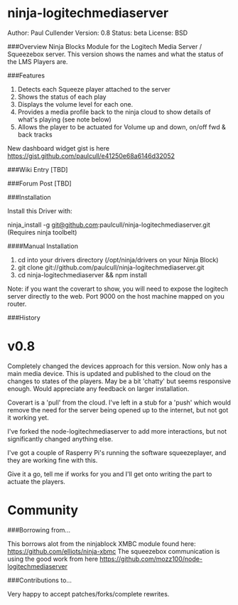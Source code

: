 ninja-logitechmediaserver
=========================

Author: Paul Cullender
Version: 0.8
Status: beta
License: BSD


###Overview
Ninja Blocks Module for the Logitech Media Server / Squeezebox server. 
This version shows the names and what the status of the LMS Players are.


###Features
1. Detects each Squeeze player attached to the server
2. Shows the status of each play
3. Displays the volume level for each one.
4. Provides a media profile back to the ninja cloud to show details of what's playing (see note below)
5. Allows the player to be actuated for Volume up and down, on/off fwd & back tracks

New dashboard widget gist is here
https://gist.github.com/paulcull/e41250e68a6146d32052

###Wiki Entry
[TBD]


###Forum Post
[TBD]


###Installation

Install this Driver with:

ninja_install -g git@github.com:paulcull/ninja-logitechmediaserver.git (Requires ninja toolbelt)

####Manual Installation

1. cd into your drivers directory (/opt/ninja/drivers on your Ninja Block)
2. git clone git://github.com/paulcull/ninja-logitechmediaserver.git
3. cd ninja-logitechmediaserver && npm install

Note: if you want the coverart to show, you will need to expose the logitech server directly to the web. Port 9000 on the host machine mapped on you router.

###History

v0.8
======

Completely changed the devices approach for this version. Now only has a main media device. This is updated and published to the cloud on the changes to states of the players. May be a bit 'chatty' but seems responsive enough. Would appreciate any feedback on larger installation.

Coverart is a 'pull' from the cloud. I've left in a stub for a 'push' which would remove the need for the server being opened up to the internet, but not got it working yet.

I've forked the node-logitechmediaserver to add more interactions, but not significantly changed anything else.

I've got a couple of Rasperry Pi's running the software squeezeplayer, and they are working fine with this.

Give it a go, tell me if works for you and I'll get onto writing the part to actuate the players.


Community
=========

###Borrowing from...

This borrows alot from the ninjablock XMBC module found here: https://github.com/elliots/ninja-xbmc
The squeezebox communication is using the good work from here https://github.com/mozz100/node-logitechmediaserver


###Contributions to...

Very happy to accept patches/forks/complete rewrites. 

